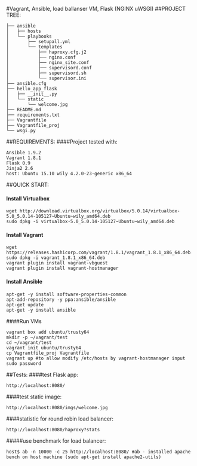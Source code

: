 #Vagrant, Ansible, load ballanser VM, Flask (NGINX uWSGI)
##PROJECT TREE:
```
├── ansible
│   ├── hosts
│   └── playbooks
│       ├── setupall.yml
│       └── templates
│           ├── haproxy.cfg.j2
│           ├── nginx.conf
│           ├── nginx_site.conf
│           ├── supervisord.conf
│           ├── supervisord.sh
│           └── supervisor.ini
├── ansible.cfg
├── hello_app_flask
│   ├── __init__.py
│   └── static
│       └── welcome.jpg
├── README.md
├── requirements.txt
├── Vagrantfile
├── Vagrantfile_proj
└── wsgi.py
```
##REQUIREMENTS:
####Project tested with:
```
Ansible 1.9.2
Vagrant 1.8.1
Flask 0.9
Jinja2 2.6
host: Ubuntu 15.10 wily 4.2.0-23-generic x86_64
```
##QUICK START:
#### Install Virtualbox
```
wget http://download.virtualbox.org/virtualbox/5.0.14/virtualbox-5.0_5.0.14-105127~Ubuntu~wily_amd64.deb
sudo dpkg -i virtualbox-5.0_5.0.14-105127~Ubuntu~wily_amd64.deb
```
#### Install Vagrant
```
wget https://releases.hashicorp.com/vagrant/1.8.1/vagrant_1.8.1_x86_64.deb
sudo dpkg -i vagrant_1.8.1_x86_64.deb
vagrant plugin install vagrant-vbguest
vagrant plugin install vagrant-hostmanager
```
#### Install Ansible
```
apt-get -y install software-properties-common
apt-add-repository -y ppa:ansible/ansible
apt-get update
apt-get -y install ansible
```
####Run VMs
```
vagrant box add ubuntu/trusty64
mkdir -p ~/vagrant/test
cd ~/vagrant/test
vagrant init ubuntu/trusty64
cp Vagrantfile_proj Vagrantfile
vagrant up #to allow modify /etc/hosts by vagrant-hostmanager input sudo password
```
##Tests:
####test Flask app:
```
http://localhost:8080/
```
####test static image:
```
http://localhost:8080/imgs/welcome.jpg
```
####statistic for round robin load balancer:
```
http://localhost:8080/haproxy?stats
```
#####use benchmark for load balancer:
```
host$ ab -n 10000 -c 25 http://localhost:8080/ #ab - installed apache bench on host machine (sudo apt-get install apache2-utils)
```
